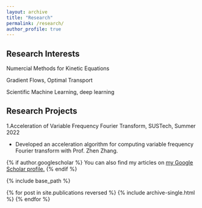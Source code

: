 ```yaml
---
layout: archive
title: "Research"
permalink: /research/
author_profile: true
---
```

## Research Interests
Numercial Methods for Kinetic Equations

Gradient Flows, Optimal Transport

Scientific Machine Learning, deep learning

## Research Projects
1.Acceleration of Variable Frequency Fourier Transform, SUSTech, Summer 2022 
- Developed an acceleration algorithm for computing variable frequency Fourier transform with Prof. Zhen Zhang. 



{% if author.googlescholar %}
  You can also find my articles on <u><a href="{{author.googlescholar}}">my Google Scholar profile</a>.</u>
{% endif %}

{% include base_path %}

{% for post in site.publications reversed %}
  {% include archive-single.html %}
{% endfor %}
